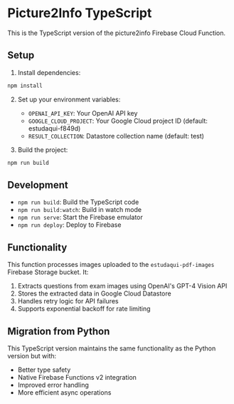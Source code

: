 # Picture2Info TypeScript

This is the TypeScript version of the picture2info Firebase Cloud Function.

## Setup

1. Install dependencies:
```bash
npm install
```

2. Set up your environment variables:
   - `OPENAI_API_KEY`: Your OpenAI API key
   - `GOOGLE_CLOUD_PROJECT`: Your Google Cloud project ID (default: estudaqui-f849d)
   - `RESULT_COLLECTION`: Datastore collection name (default: test)

3. Build the project:
```bash
npm run build
```

## Development

- `npm run build`: Build the TypeScript code
- `npm run build:watch`: Build in watch mode
- `npm run serve`: Start the Firebase emulator
- `npm run deploy`: Deploy to Firebase

## Functionality

This function processes images uploaded to the `estudaqui-pdf-images` Firebase Storage bucket. It:

1. Extracts questions from exam images using OpenAI's GPT-4 Vision API
2. Stores the extracted data in Google Cloud Datastore
3. Handles retry logic for API failures
4. Supports exponential backoff for rate limiting

## Migration from Python

This TypeScript version maintains the same functionality as the Python version but with:
- Better type safety
- Native Firebase Functions v2 integration
- Improved error handling
- More efficient async operations
